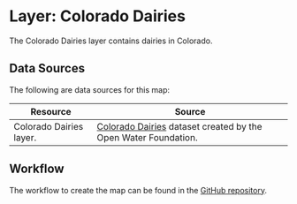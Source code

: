 # Layer: Colorado Dairies

The Colorado Dairies layer contains dairies in Colorado.

## Data Sources

The following are data sources for this map:

| **Resource** | **Source** |
| -- | -- |
| Colorado Dairies layer. | [Colorado Dairies](https://github.com/OpenWaterFoundation/owf-data-co-dairies) dataset created by the Open Water Foundation. |

## Workflow

The workflow to create the map can be found in the [GitHub repository](https://github.com/OpenWaterFoundation/owf-infomapper-poudre/tree/master/workflow/BasinEntities/Agriculture-Dairies).
